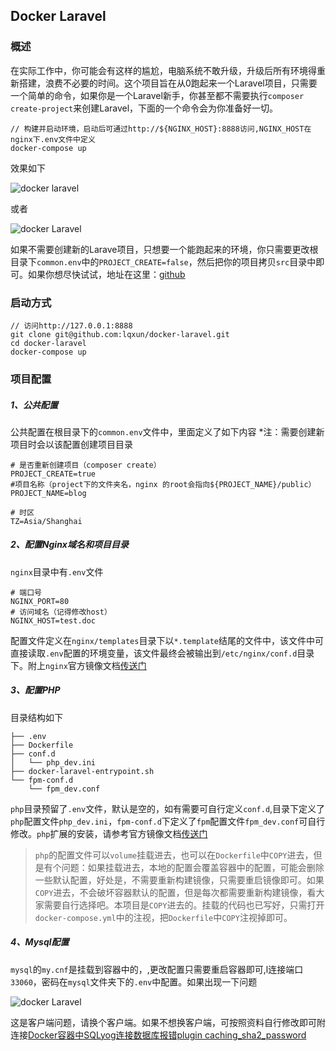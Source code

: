 ## Docker Laravel

### 概述
  在实际工作中，你可能会有这样的尴尬，电脑系统不敢升级，升级后所有环境得重新搭建，浪费不必要的时间。这个项目旨在从0跑起来一个Laravel项目，只需要一个简单的命令，如果你是一个Laravel新手，你甚至都不需要执行```composer create-project```来创建Laravel，下面的一个命令会为你准备好一切。

```docker
// 构建并启动环境，启动后可通过http://${NGINX_HOST}:8888访问,NGINX_HOST在nginx下.env文件中定义
docker-compose up 
```
效果如下

![docker laravel](https://cdn.learnku.com/uploads/images/202006/21/11945/94RAmtcHt1.png!large)

或者

![docker Laravel](https://cdn.learnku.com/uploads/images/202006/21/11945/FKdBmBMMbS.png!large)


如果不需要创建新的Larave项目，只想要一个能跑起来的环境，你只需要更改根目录下```common.env```中的```PROJECT_CREATE=false```，然后把你的项目拷贝`src`目录中即可。如果你想尽快试试，地址在这里：[github](https://github.com/lqxun/docker-laravel)

### 启动方式
```git
// 访问http://127.0.0.1:8888
git clone git@github.com:lqxun/docker-laravel.git
cd docker-laravel
docker-compose up
```

### 项目配置
##### 1、公共配置
公共配置在根目录下的`common.env`文件中，里面定义了如下内容
*注：需要创建新项目时会以该配置创建项目目录
```.env
# 是否重新创建项目（composer create）
PROJECT_CREATE=true
#项目名称（project下的文件夹名，nginx 的root会指向${PROJECT_NAME}/public）
PROJECT_NAME=blog

# 时区
TZ=Asia/Shanghai
```

##### 2、配置Nginx域名和项目目录
`nginx`目录中有`.env`文件
```.env
# 端口号
NGINX_PORT=80
# 访问域名（记得修改host）
NGINX_HOST=test.doc
```
配置文件定义在`nginx/templates`目录下以`*.template`结尾的文件中，该文件中可直接读取`.env`配置的环境变量，该文件最终会被输出到`/etc/nginx/conf.d`目录下。附上`nginx`官方镜像文档[传送门](https://hub.docker.com/_/nginx/?tab=description)

##### 3、配置PHP
目录结构如下
```
├── .env
├── Dockerfile
├── conf.d
│   └── php_dev.ini
├── docker-laravel-entrypoint.sh
└── fpm-conf.d
    └── fpm_dev.conf
```
`php`目录预留了`.env`文件，默认是空的，如有需要可自行定义`conf.d`,目录下定义了`php`配置文件`php_dev.ini`，`fpm-conf.d`下定义了`fpm`配置文件`fpm_dev.conf`可自行修改。`php`扩展的安装，请参考官方镜像文档[传送门](https://hub.docker.com/_/php)
> `php`的配置文件可以`volume`挂载进去，也可以在`Dockerfile`中`COPY`进去，但是有个问题：如果挂载进去，本地的配置会覆盖容器中的配置，可能会删除一些默认配置，好处是，不需要重新构建镜像，只需要重启镜像即可。如果`COPY`进去，不会破坏容器默认的配置，但是每次都需要重新构建镜像，看大家需要自行选择吧。本项目是`COPY`进去的。挂载的代码也已写好，只需打开`docker-compose.yml`中的注视，把`Dockerfile`中`COPY`注视掉即可。

##### 4、Mysql配置
`mysql`的`my.cnf`是挂载到容器中的，,更改配置只需要重启容器即可,l连接端口`33060`，密码在`mysql`文件夹下的`.env`中配置。如果出现一下问题

![docker Laravel](https://cdn.learnku.com/uploads/images/202006/21/11945/wSYiyfugR0.png!large)

这是客户端问题，请换个客户端。如果不想换客户端，可按照资料自行修改即可附连接[Docker容器中SQLyog连接数据库报错plugin caching_sha2_password](https://blog.csdn.net/weixin_43935079/article/details/85720814)

